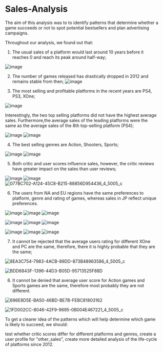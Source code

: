 # Sales-Analysis

The aim of this analysis was to to identify patterns that determine whether a game succeeds or not to spot potential bestsellers and plan advertising campaigns.

Throughout our analysis, we found out that:

1. The usual sales of a platform would last around 10 years before it reaches 0 and reach its peak around half-way;

![image](https://user-images.githubusercontent.com/26043577/133137730-fbb1371d-92cc-451f-a98d-369f5b2af9a8.png)

2. The number of games released has drastically dropped in 2012 and remains stable from then;
![image](https://user-images.githubusercontent.com/26043577/133138339-3e5730d6-b28b-477e-936c-314e6a673234.png)

3. The most selling and profitable platforms in the recent years are PS4, PS3, XOne;


![image](https://user-images.githubusercontent.com/26043577/133140078-bae48182-ad30-4be9-a687-4546f2136f28.png)

Interestingly, the two top selling platforms did not have the highest average sales. Furthermore,the average sales of the leading platforms were the same as the average sales of the 8th top-selling platform (PS4);

![image](https://user-images.githubusercontent.com/26043577/133140578-7a8d025b-3693-4fc8-b380-e0939c47bdfb.png)
![image](https://user-images.githubusercontent.com/26043577/133140620-10caf371-3cd8-41f1-ae18-31a2c994805f.png)


4. The best selling genres are Action, Shooters, Sports;

![image](https://user-images.githubusercontent.com/26043577/133139966-e3e16890-585f-4917-a325-1673ce3ac52e.png)
![image](https://user-images.githubusercontent.com/26043577/133139929-15bfc727-dbfc-4b17-8f59-ba3268e8d79b.png)


5. Both critic and user scores influence sales, however, the critic reviews have greater impact on the sales than user reviews;

![image](https://user-images.githubusercontent.com/26043577/133138958-d6c0093c-0828-4895-9f74-e37a52d49913.png)
![image](https://user-images.githubusercontent.com/26043577/133139004-3c16091d-d32e-4798-97c3-d5d42b0e2c0c.png)
![077BC702-A124-45C8-B215-88856D954436_4_5005_c](https://user-images.githubusercontent.com/26043577/133139308-ad56a316-7f30-4b50-9a0a-96ffb0e38003.jpeg)

6. The users from NA and EU regions have the same preferences to platform, genre and rating of games, whereas sales in JP reflect unique preferences.


![image](https://user-images.githubusercontent.com/26043577/133139437-044f2d35-c0e7-49f5-8dae-5a9111552954.png)
![image](https://user-images.githubusercontent.com/26043577/133139477-04ede206-a84c-4102-8d0f-cd69dcae15d7.png)
![image](https://user-images.githubusercontent.com/26043577/133139515-04719a22-e47b-402c-afd6-91b3f05de89d.png)

![image](https://user-images.githubusercontent.com/26043577/133139613-d891bb39-c4de-4710-9fd7-599c54da6b09.png)
![image](https://user-images.githubusercontent.com/26043577/133139670-4d847d4b-9976-405c-8c25-267d78645b0e.png)
![image](https://user-images.githubusercontent.com/26043577/133139712-3225d8f6-9332-4635-ad62-7bfe68bd8d1e.png)

![image](https://user-images.githubusercontent.com/26043577/133139754-8d3dfd9e-07aa-4f81-8f9c-37ee43439d87.png)
![image](https://user-images.githubusercontent.com/26043577/133139803-e94c6c38-09a8-4dd4-b241-2e14669d13d0.png)
![image](https://user-images.githubusercontent.com/26043577/133139832-a43c6bce-bf23-46f2-b3b7-5677cdf4fb48.png)


7. It cannot be rejected that the average users rating for different XOne and PC are the same, therefore, there it is highly probable that they are the same;

![8EA3C754-7983-4ACB-89DD-873B48963586_4_5005_c](https://user-images.githubusercontent.com/26043577/133141772-6368a057-720c-4a73-9161-f4d9a79d9d81.jpeg)

![BDD6843F-1396-44D3-B05D-95713525F88D](https://user-images.githubusercontent.com/26043577/133141145-dc3918f5-248f-470f-9e3b-4ce92aa481c1.jpeg)


8. It cannot be denied that average user score for Action games and Sports games are the same, therefore most probably they are not different.


![696E8D5E-BA50-46BD-BE7B-FEBC81803162](https://user-images.githubusercontent.com/26043577/133142015-b96343d7-4585-4ac0-b188-5bc4cb4a11cf.jpeg)

![1FD002CC-8046-42F9-9695-0B004E467221_4_5005_c](https://user-images.githubusercontent.com/26043577/133141381-ce6bdced-a3a8-4633-9355-7ded72600f56.jpeg)


To get a clearer idea of the patterns which will help determine which game is likely to succeed, we should:

test whether critic scores differ for different platforms and genres,
create a user profile for "other_sales",
create more detailed analysis of the life-cycle of platforms since 2012.
